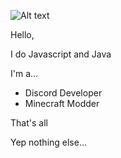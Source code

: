 ![Alt text](https://www.minecraft.net/content/dam/games/minecraft/key-art/piglin%20header.jpg.transform/minecraft-image-large/image.jpg)

Hello,

I do Javascript and Java

I'm a...
- Discord Developer
- Minecraft Modder

That's all








Yep nothing else...
